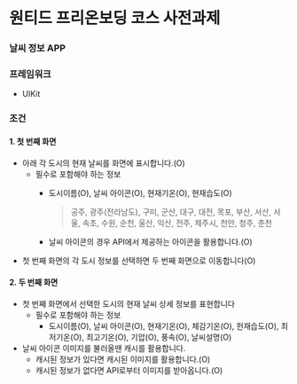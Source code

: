 # 원티드 프리온보딩 코스 사전과제

### 날씨 정보 APP

### 프레임워크
- UIKit

### 조건
#### 1. 첫 번째 화면
- 아래 각 도시의 현재 날씨를 화면에 표시합니다.(O)
    - 필수로 포함해야 하는 정보
        - 도시이름(O), 날씨 아이콘(O), 현재기온(O), 현재습도(O)
            
            > 공주, 광주(전라남도), 구미, 군산, 대구, 대전, 목포, 부산, 서산, 서울, 속초, 수원, 순천, 울산, 익산, 전주, 제주시, 천안, 청주, 춘천
            
        - 날씨 아이콘의 경우 API에서 제공하는 아이콘을 활용합니다.(O)
- 첫 번째 화면의 각 도시 정보를 선택하면 두 번째 화면으로 이동합니다(O)

#### 2. 두 번째 화면
- 첫 번째 화면에서 선택한 도시의 현재 날씨 상세 정보를 표현합니다
    - 필수로 포함해야 하는 정보
        - 도시이름(O), 날씨 아이콘(O), 현재기온(O), 체감기온(O), 헌재습도(O), 최저기온(O), 최고기온(O), 기압(O), 풍속(O), 날씨설명(O)
- 날씨 아이콘 이미지를 불러올땐 캐시를 활용합니다.
    - 캐시된 정보가 있다면 캐시된 이미지를 활용합니다.(O)
    - 캐시된 정보가 없다면 API로부터 이미지를 받아옵니다.(O)
